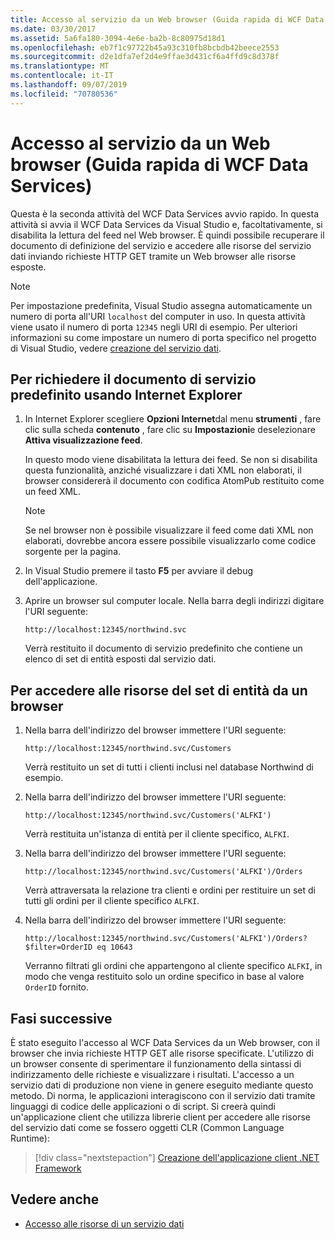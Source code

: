 ```yaml
---
title: Accesso al servizio da un Web browser (Guida rapida di WCF Data Services)
ms.date: 03/30/2017
ms.assetid: 5a6fa180-3094-4e6e-ba2b-8c80975d18d1
ms.openlocfilehash: eb7f1c97722b45a93c310fb8bcbdb42beece2553
ms.sourcegitcommit: d2e1dfa7ef2d4e9ffae3d431cf6a4ffd9c8d378f
ms.translationtype: MT
ms.contentlocale: it-IT
ms.lasthandoff: 09/07/2019
ms.locfileid: "70780536"
---
```

# <a name="accessing-the-service-from-a-web-browser-wcf-data-services-quickstart"></a>Accesso al servizio da un Web browser (Guida rapida di WCF Data Services)

Questa è la seconda attività del WCF Data Services avvio rapido. In questa attività si avvia il WCF Data Services da Visual Studio e, facoltativamente, si disabilita la lettura del feed nel Web browser. È quindi possibile recuperare il documento di definizione del servizio e accedere alle risorse del servizio dati inviando richieste HTTP GET tramite un Web browser alle risorse esposte.

> [!NOTE]
> Per impostazione predefinita, Visual Studio assegna automaticamente un numero di porta all'URI `localhost` del computer in uso. In questa attività viene usato il numero di porta `12345` negli URI di esempio. Per ulteriori informazioni su come impostare un numero di porta specifico nel progetto di Visual Studio, vedere [creazione del servizio dati](creating-the-data-service.md).

## <a name="to-request-the-default-service-document-by-using-internet-explorer"></a>Per richiedere il documento di servizio predefinito usando Internet Explorer

1. In Internet Explorer scegliere **Opzioni Internet**dal menu **strumenti** , fare clic sulla scheda **contenuto** , fare clic su **Impostazioni**e deselezionare **Attiva visualizzazione feed**.

     In questo modo viene disabilitata la lettura dei feed. Se non si disabilita questa funzionalità, anziché visualizzare i dati XML non elaborati, il browser considererà il documento con codifica AtomPub restituito come un feed XML.

    > [!NOTE]
    > Se nel browser non è possibile visualizzare il feed come dati XML non elaborati, dovrebbe ancora essere possibile visualizzarlo come codice sorgente per la pagina.

2. In Visual Studio premere il tasto **F5** per avviare il debug dell'applicazione.

3. Aprire un browser sul computer locale. Nella barra degli indirizzi digitare l'URI seguente:

    ```
    http://localhost:12345/northwind.svc
    ```

     Verrà restituito il documento di servizio predefinito che contiene un elenco di set di entità esposti dal servizio dati.

## <a name="to-access-entity-set-resources-from-a-web-browser"></a>Per accedere alle risorse del set di entità da un browser

1. Nella barra dell'indirizzo del browser immettere l'URI seguente:

    ```
    http://localhost:12345/northwind.svc/Customers
    ```

     Verrà restituito un set di tutti i clienti inclusi nel database Northwind di esempio.

2. Nella barra dell'indirizzo del browser immettere l'URI seguente:

    ```
    http://localhost:12345/northwind.svc/Customers('ALFKI')
    ```

     Verrà restituita un'istanza di entità per il cliente specifico, `ALFKI`.

3. Nella barra dell'indirizzo del browser immettere l'URI seguente:

    ```
    http://localhost:12345/northwind.svc/Customers('ALFKI')/Orders
    ```

     Verrà attraversata la relazione tra clienti e ordini per restituire un set di tutti gli ordini per il cliente specifico `ALFKI`.

4. Nella barra dell'indirizzo del browser immettere l'URI seguente:

    ```
    http://localhost:12345/northwind.svc/Customers('ALFKI')/Orders?$filter=OrderID eq 10643
    ```

     Verranno filtrati gli ordini che appartengono al cliente specifico `ALFKI`, in modo che venga restituito solo un ordine specifico in base al valore `OrderID` fornito.

## <a name="next-steps"></a>Fasi successive

È stato eseguito l'accesso al WCF Data Services da un Web browser, con il browser che invia richieste HTTP GET alle risorse specificate. L'utilizzo di un browser consente di sperimentare il funzionamento della sintassi di indirizzamento delle richieste e visualizzare i risultati. L'accesso a un servizio dati di produzione non viene in genere eseguito mediante questo metodo. Di norma, le applicazioni interagiscono con il servizio dati tramite linguaggi di codice delle applicazioni o di script. Si creerà quindi un'applicazione client che utilizza librerie client per accedere alle risorse del servizio dati come se fossero oggetti CLR (Common Language Runtime):

> [!div class="nextstepaction"]
> [Creazione dell'applicazione client .NET Framework](creating-the-dotnet-client-application-wcf-data-services-quickstart.md)

## <a name="see-also"></a>Vedere anche

- [Accesso alle risorse di un servizio dati](accessing-data-service-resources-wcf-data-services.md)
